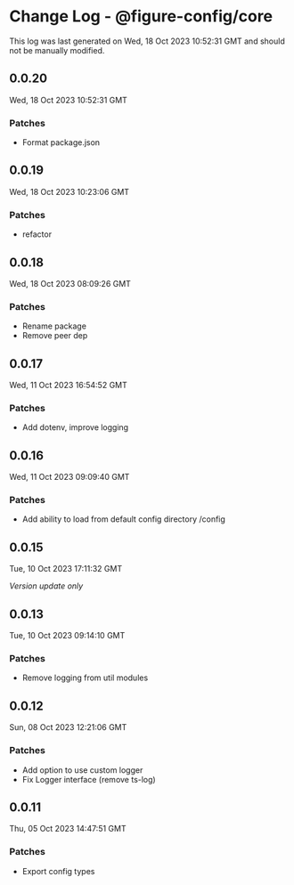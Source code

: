 # Change Log - @figure-config/core

This log was last generated on Wed, 18 Oct 2023 10:52:31 GMT and should not be manually modified.

## 0.0.20
Wed, 18 Oct 2023 10:52:31 GMT

### Patches

- Format package.json

## 0.0.19
Wed, 18 Oct 2023 10:23:06 GMT

### Patches

- refactor

## 0.0.18
Wed, 18 Oct 2023 08:09:26 GMT

### Patches

- Rename package
- Remove peer dep

## 0.0.17
Wed, 11 Oct 2023 16:54:52 GMT

### Patches

- Add dotenv, improve logging

## 0.0.16
Wed, 11 Oct 2023 09:09:40 GMT

### Patches

- Add ability to load from default config directory <base>/config

## 0.0.15
Tue, 10 Oct 2023 17:11:32 GMT

_Version update only_

## 0.0.13
Tue, 10 Oct 2023 09:14:10 GMT

### Patches

- Remove logging from util modules

## 0.0.12
Sun, 08 Oct 2023 12:21:06 GMT

### Patches

- Add option to use custom logger
- Fix Logger interface (remove ts-log)

## 0.0.11
Thu, 05 Oct 2023 14:47:51 GMT

### Patches

- Export config types

